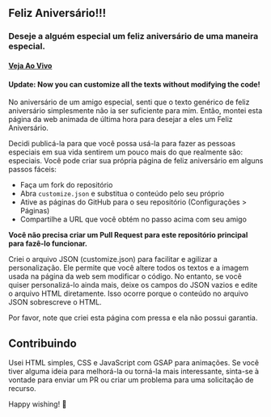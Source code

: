 ## Feliz Aniversário!!!

### Deseje a alguém especial um feliz aniversário de uma maneira especial.

#### [Veja Ao Vivo](https://momjust5minutes.github.io/BDAYPEDRO1/)

#### Update: Now you can customize all the texts without modifying the code!

No aniversário de um amigo especial, senti que o texto genérico de feliz aniversário simplesmente não ia ser suficiente para mim. Então, montei esta página da web animada de última hora para desejar a eles um Feliz Aniversário.

Decidi publicá-la para que você possa usá-la para fazer as pessoas especiais em sua vida sentirem um pouco mais do que realmente são: especiais.
Você pode criar sua própria página de feliz aniversário em alguns passos fáceis:

* Faça um fork do repositório
* Abra `customize.json` e substitua o conteúdo pelo seu próprio
* Ative as páginas do GitHub para o seu repositório (Configurações > Páginas)
* Compartilhe a URL que você obtém no passo acima com seu amigo

**Você não precisa criar um Pull Request para este repositório principal para fazê-lo funcionar.**

Criei o arquivo JSON (customize.json) para facilitar e agilizar a personalização. Ele permite que você altere todos os textos e a imagem usada na página da web sem modificar o código. No entanto, se você quiser personalizá-lo ainda mais, deixe os campos do JSON vazios e edite o arquivo HTML diretamente. Isso ocorre porque o conteúdo no arquivo JSON sobrescreve o HTML.

Por favor, note que criei esta página com pressa e ela não possui garantia.


## Contribuindo

Usei HTML simples, CSS e JavaScript com GSAP para animações.
Se você tiver alguma ideia para melhorá-la ou torná-la mais interessante, sinta-se à vontade para enviar um PR ou criar um problema para uma solicitação de recurso.

Happy wishing! 🎉
